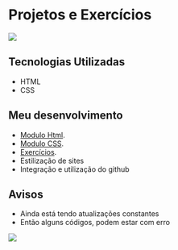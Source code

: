 # Projetos e Exercícios

<img src="https://media1.giphy.com/media/UkfUod3TFW66J2BWKK/200w.gif?cid=6c09b9523yp428k1yj51uy4aksnj1b6rj8yzntxvgz61uaqn&ep=v1_gifs_search&rid=200w.gif&ct=g">

## Tecnologias Utilizadas
- HTML
- CSS


## Meu desenvolvimento
- [Modulo Html](https://github.com/JuHyu4/Aulas-dev-quest/tree/b342a953951e136fb9c7c05627cb7cfe7d72af92/curso-dev-quest/modulo-html).
- [Modulo CSS](https://github.com/JuHyu4/Aulas-dev-quest/tree/b342a953951e136fb9c7c05627cb7cfe7d72af92/curso-dev-quest/modulo-css).
- [Exercícios](https://github.com/JuHyu4/Aulas-dev-quest/tree/1d0aa44bb33e5c4a70e352f95a852df5ec844221/curso-dev-quest/exercicios).
- Estilização de sites
- Integração e utilização do github


## Avisos

- Ainda está tendo atualizações constantes
- Então alguns códigos, podem estar com erro

<img src="https://i.pinimg.com/originals/aa/73/cd/aa73cd6c1493c7a9f4661d22993eaccf.gif">
